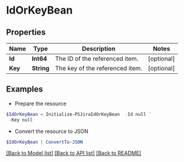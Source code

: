 # IdOrKeyBean
## Properties

Name | Type | Description | Notes
------------ | ------------- | ------------- | -------------
**Id** | **Int64** | The ID of the referenced item. | [optional] 
**Key** | **String** | The key of the referenced item. | [optional] 

## Examples

- Prepare the resource
```powershell
$IdOrKeyBean = Initialize-PSJiraIdOrKeyBean  -Id null `
 -Key null
```

- Convert the resource to JSON
```powershell
$IdOrKeyBean | ConvertTo-JSON
```

[[Back to Model list]](../README.md#documentation-for-models) [[Back to API list]](../README.md#documentation-for-api-endpoints) [[Back to README]](../README.md)

